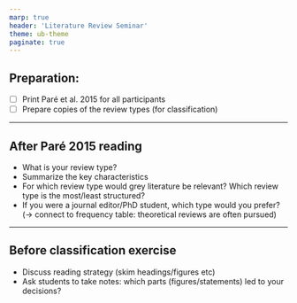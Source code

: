 ```yaml
---
marp: true
header: 'Literature Review Seminar'
theme: ub-theme
paginate: true
---
```


## Preparation:

- [ ] Print Paré et al. 2015 for all participants
- [ ] Prepare copies of the review types (for classification)

---

## After Paré 2015 reading

- What is your review type?
- Summarize the key characteristics
- For which review type would grey literature be relevant? Which review type is the most/least structured?
- If you were a journal editor/PhD student, which type would you prefer? (-> connect to frequency table: theoretical reviews are often pursued)

---

## Before classification exercise

- Discuss reading strategy (skim headings/figures etc)
- Ask students to take notes: which parts (figures/statements) led to your decisions?
